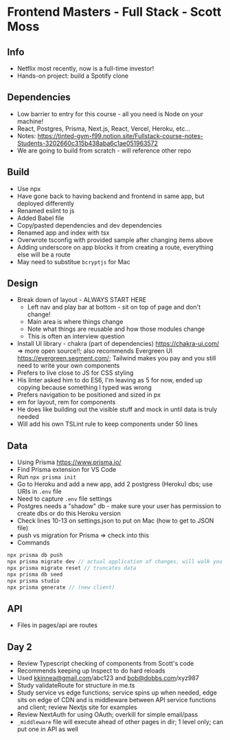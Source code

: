 # Frontend Masters - Full Stack - Scott Moss

## Info

- Netflix most recently, now is a full-time investor!
- Hands-on project: build a Spotify clone

## Dependencies

- Low barrier to entry for this course - all you need is Node on your machine!
- React, Postgres, Prisma, Next.js, React, Vercel, Heroku, etc...
- Notes: <https://tinted-gym-f99.notion.site/Fullstack-course-notes-Students-3202660c315b438aba6c1ae051963572>
- We are going to build from scratch - will reference other repo

## Build

- Use npx
- Have gone back to having backend and frontend in same app, but deployed differently
- Renamed eslint to js
- Added Babel file
- Copy/pasted dependencies and dev dependencies
- Renamed app and index with tsx
- Overwrote tsconfig with provided sample after changing items above
- Adding underscore on app blocks it from creating a route, everything else will be a route
- May need to substitue `bcryptjs` for Mac

## Design

- Break down of layout - ALWAYS START HERE
  - Left nav and play bar at bottom - sit on top of page and don't change!
  - Main area is where things change
  - Note what things are reusable and how those modules change
  - This is often an interview question
- Install UI library - chakra (part of dependencies) <https://chakra-ui.com/> => more open source!!; also recommends Evergreen UI <https://evergreen.segment.com/>; Tailwind makes you pay and you still need to write your own components
- Prefers to live close to JS for CSS styling
- His linter asked him to do ES6, I'm leaving as 5 for now, ended up copying because something I typed was wrong
- Prefers navigation to be positioned and sized in px
- em for layout, rem for components
- He does like building out the visible stuff and mock in until data is truly needed
- Will add his own TSLint rule to keep components under 50 lines

## Data

- Using Prisma <https://www.prisma.io/>
- Find Prisma extension for VS Code
- Run `npx prisma init`
- Go to Heroku and add a new app, add 2 postgress (Heroku) dbs; use URIs in `.env` file
- Need to capture `.env` file settings
- Postgres needs a "shadow" db - make sure your user has permission to create dbs or do this Heroku version
- Check lines 10-13 on settings.json to put on Mac (how to get to JSON file)
- push vs migration for Prisma => check into this
- Commands

```javascript
npx prisma db push
npx prisma migrate dev // actual application of changes, will walk you through the changes
npx prisma migrate reset // truncates data
npx prisma db seed
npx prisma studio
npx prisma generate // (new client)
```

## API

- Files in pages/api are routes

## Day 2

- Review Typescript checking of components from Scott's code
- Recommends keeping up Inspect to do hard reloads
- Used kkinnea@gmail.com/abc123 and bob@dobbs.com/xyz987
- Study validateRoute for structure in me.ts
- Study service vs edge functions; service spins up when needed, edge sits on edge of CDN and is middleware between API service functions and client; review Nextjs site for examples
- Review NextAuth for using OAuth; overkill for simple email/pass
- `_middleware` file will execute ahead of other pages in dir; 1 level only; can put one in API as well
